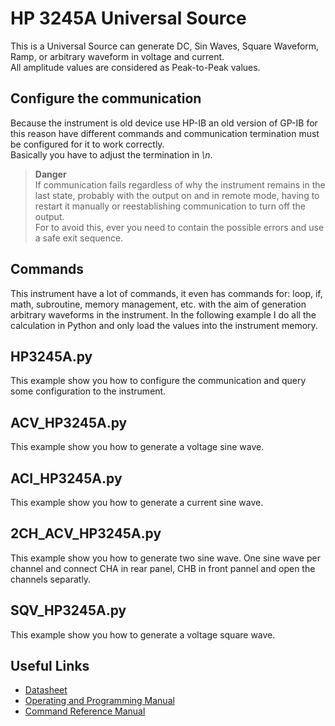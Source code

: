 # HP 3245A Universal Source

This is a Universal Source can generate DC, Sin Waves, Square Waveform, Ramp, or arbitrary waveform in voltage and current.  
All amplitude values are considered as Peak-to-Peak values.
## Configure the communication

Because the instrument is old device use HP-IB an old version of GP-IB for this reason have different commands and communication termination must be configured for it to work correctly.  
Basically you have to adjust the termination in *\n*.

> **Danger**  
> If communication fails regardless of why the instrument remains in the last state, probably with the output on and in remote mode, having to restart it manually or reestablishing communication to turn off the output.  
For to avoid this, ever you need to contain the possible errors and use a safe exit sequence.

## Commands

This instrument have a lot of commands, it even has commands for: loop, if, math, subroutine, memory management, etc. with the aim of generation arbitrary waveforms in the instrument. In the following example I do all the calculation in Python and only load the values into the instrument memory.


## HP3245A.py

This example show you how to configure the communication and query some configuration to the instrument.

## ACV_HP3245A.py

This example show you how to generate a voltage sine wave.

## ACI_HP3245A.py

This example show you how to generate a current sine wave.

## 2CH_ACV_HP3245A.py

This example show you how to generate two sine wave.  One sine wave per channel and connect
CHA in rear panel, CHB in front pannel and open the channels separatly.

## SQV_HP3245A.py

This example show you how to generate a voltage square wave.

## Useful Links

- [Datasheet](https://www.testequipmenthq.com/datasheets/Agilent-3245A-Datasheet.pdf)
- [Operating and Programming Manual](https://xdevs.com/doc/HP_Agilent_Keysight/HP%203245A%20Operating%20%26%20Programming.pdf)
- [Command Reference Manual](https://xdevs.com/doc/HP_Agilent_Keysight/HP%203245A%20Command%20Reference.pdf)